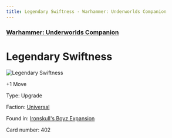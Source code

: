 ```yaml
---
title: Legendary Swiftness - Warhammer: Underworlds Companion
---
```


### [Warhammer: Underworlds Companion](https://guidokessels.github.io/wh-underworlds)

  

# Legendary Swiftness

![Legendary Swiftness](https://warhammerunderworlds.com/wp-content/uploads/sites/6/2017/12/402_ENG-Legendary-Swiftness.png)

+1 Move

Type: Upgrade

Faction: [Universal](https://guidokessels.github.io/wh-underworlds/factions/universal)

Found in: [Ironskull's Boyz Expansion](https://guidokessels.github.io/wh-underworlds/locations/ironskulls-boyz-expansion)

Card number: 402

